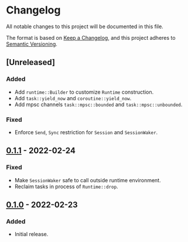 # Changelog

All notable changes to this project will be documented in this file.

The format is based on [Keep a Changelog](https://keepachangelog.com/en/1.0.0/),
and this project adheres to [Semantic Versioning](https://semver.org/spec/v2.0.0.html).

## [Unreleased]
### Added
- Add `runtime::Builder` to customize `Runtime` construction.
- Add `task::yield_now` and `coroutine::yield_now`.
- Add mpsc channels `task::mpsc::bounded` and `task::mpsc::unbounded`.

### Fixed
- Enforce `Send`, `Sync` restriction for `Session` and `SessionWaker`.

## [0.1.1] - 2022-02-24
### Fixed
- Make `SessionWaker` safe to call outside runtime environment.
- Reclaim tasks in process of `Runtime::drop`.

## [0.1.0] - 2022-02-23
### Added
- Initial release.

[0.1.1]: https://github.com/kezhuw/stuck/compare/0.1.0...0.1.1
[0.1.0]: https://github.com/kezhuw/stuck/releases/tag/v0.1.0

